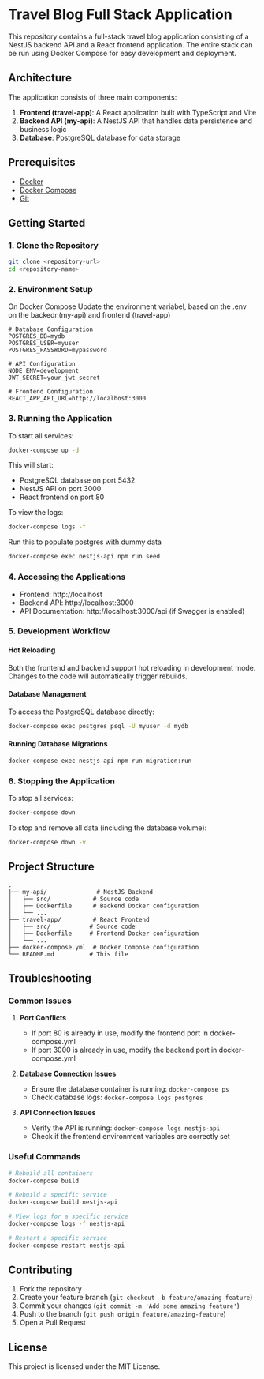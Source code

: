# Travel Blog Full Stack Application

This repository contains a full-stack travel blog application consisting of a NestJS backend API and a React frontend application. The entire stack can be run using Docker Compose for easy development and deployment.

## Architecture

The application consists of three main components:

1. **Frontend (travel-app)**: A React application built with TypeScript and Vite
2. **Backend API (my-api)**: A NestJS API that handles data persistence and business logic
3. **Database**: PostgreSQL database for data storage

## Prerequisites

- [Docker](https://docs.docker.com/get-docker/)
- [Docker Compose](https://docs.docker.com/compose/install/)
- [Git](https://git-scm.com/downloads)

## Getting Started

### 1. Clone the Repository

```bash
git clone <repository-url>
cd <repository-name>
```

### 2. Environment Setup

On Docker Compose Update the environment variabel, based on the .env on the backedn(my-api) and frontend (travel-app)

```env
# Database Configuration
POSTGRES_DB=mydb
POSTGRES_USER=myuser
POSTGRES_PASSWORD=mypassword

# API Configuration
NODE_ENV=development
JWT_SECRET=your_jwt_secret

# Frontend Configuration
REACT_APP_API_URL=http://localhost:3000
```

### 3. Running the Application

To start all services:

```bash
docker-compose up -d
```

This will start:
- PostgreSQL database on port 5432
- NestJS API on port 3000
- React frontend on port 80

To view the logs:

```bash
docker-compose logs -f
```

Run this to populate postgres with dummy data
```bash
docker-compose exec nestjs-api npm run seed
```

### 4. Accessing the Applications

- Frontend: http://localhost
- Backend API: http://localhost:3000
- API Documentation: http://localhost:3000/api (if Swagger is enabled)

### 5. Development Workflow

#### Hot Reloading

Both the frontend and backend support hot reloading in development mode. Changes to the code will automatically trigger rebuilds.

#### Database Management

To access the PostgreSQL database directly:

```bash
docker-compose exec postgres psql -U myuser -d mydb
```

#### Running Database Migrations

```bash
docker-compose exec nestjs-api npm run migration:run
```

### 6. Stopping the Application

To stop all services:

```bash
docker-compose down
```

To stop and remove all data (including the database volume):

```bash
docker-compose down -v
```

## Project Structure

```
.
├── my-api/              # NestJS Backend
│   ├── src/            # Source code
│   ├── Dockerfile      # Backend Docker configuration
│   └── ...
├── travel-app/         # React Frontend
│   ├── src/           # Source code
│   ├── Dockerfile     # Frontend Docker configuration
│   └── ...
├── docker-compose.yml  # Docker Compose configuration
└── README.md          # This file
```

## Troubleshooting

### Common Issues

1. **Port Conflicts**
   - If port 80 is already in use, modify the frontend port in docker-compose.yml
   - If port 3000 is already in use, modify the backend port in docker-compose.yml

2. **Database Connection Issues**
   - Ensure the database container is running: `docker-compose ps`
   - Check database logs: `docker-compose logs postgres`

3. **API Connection Issues**
   - Verify the API is running: `docker-compose logs nestjs-api`
   - Check if the frontend environment variables are correctly set

### Useful Commands

```bash
# Rebuild all containers
docker-compose build

# Rebuild a specific service
docker-compose build nestjs-api

# View logs for a specific service
docker-compose logs -f nestjs-api

# Restart a specific service
docker-compose restart nestjs-api
```

## Contributing

1. Fork the repository
2. Create your feature branch (`git checkout -b feature/amazing-feature`)
3. Commit your changes (`git commit -m 'Add some amazing feature'`)
4. Push to the branch (`git push origin feature/amazing-feature`)
5. Open a Pull Request

## License

This project is licensed under the MIT License. 